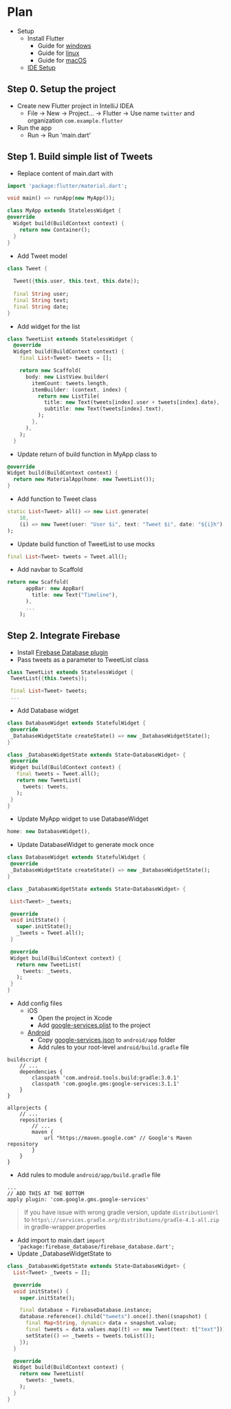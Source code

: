
# Plan

* Setup
  * Install Flutter 
    * Guide for [windows](https://flutter.io/setup-windows/)
    * Guide for [linux](https://flutter.io/setup-linux/)
    * Guide for [macOS](https://flutter.io/setup-macos/)
  * [IDE Setup](https://flutter.io/ide-setup/)
## Step 0. Setup the project
  * Create new Flutter project in IntelliJ IDEA
    * File -> New -> Project... -> Flutter -> Use name `twitter` and organization `com.example.flutter`
  * Run the app
    * Run -> Run 'main.dart' 
## Step 1. Build simple list of Tweets
* Replace content of main.dart with
```dart
import 'package:flutter/material.dart';

void main() => runApp(new MyApp());

class MyApp extends StatelessWidget {
@override
  Widget build(BuildContext context) {
    return new Container();
  }
}
```   
  
* Add Tweet model
  
```dart
class Tweet {
  
  Tweet({this.user, this.text, this.date});
  
  final String user;
  final String text;
  final String date;
}
```

* Add widget for the list
```dart
class TweetList extends StatelessWidget {
  @override
  Widget build(BuildContext context) {
    final List<Tweet> tweets = [];

    return new Scaffold(
      body: new ListView.builder(
        itemCount: tweets.length,
        itemBuilder: (context, index) {
          return new ListTile(
            title: new Text(tweets[index].user + tweets[index].date),
            subtitle: new Text(tweets[index].text),
          );
        },
      ),
    );
  }

```
* Update return of build function in MyApp class to 
```dart
@override
Widget build(BuildContext context) {
  return new MaterialApp(home: new TweetList());
}
```
* Add function to Tweet class
```dart
static List<Tweet> all() => new List.generate(
    10,
    (i) => new Tweet(user: "User $i", text: "Tweet $i", date: "${i}h"),
);
```
* Update build function of TweetList to use mocks
```dart
final List<Tweet> tweets = Tweet.all();
```
* Add navbar to Scaffold 
```dart
return new Scaffold(
      appBar: new AppBar(
        title: new Text("Timeline"),
      ),
      ...
    );
```

## Step 2. Integrate Firebase
 * Install [Firebase Database plugin](https://pub.dartlang.org/packages/firebase_database#-installing-tab-)
 * Pass tweets as a parameter to TweetList class
 ```dart
 class TweetList extends StatelessWidget {
  TweetList({this.tweets});

  final List<Tweet> tweets;
  ...
 ```
 * Add Database widget
 ```dart
class DatabaseWidget extends StatefulWidget {
  @override
  _DatabaseWidgetState createState() => new _DatabaseWidgetState();
}

class _DatabaseWidgetState extends State<DatabaseWidget> {
  @override
  Widget build(BuildContext context) {
    final tweets = Tweet.all();
    return new TweetList(
      tweets: tweets,
    );
  }
}
 ```
 * Update MyApp widget to use DatabaseWidget
 ```dart
home: new DatabaseWidget(),
 ```
 * Update DatabaseWidget to generate mock once
 ```dart
 class DatabaseWidget extends StatefulWidget {
  @override
  _DatabaseWidgetState createState() => new _DatabaseWidgetState();
}

class _DatabaseWidgetState extends State<DatabaseWidget> {

  List<Tweet> _tweets;

  @override
  void initState() {
    super.initState();
    _tweets = Tweet.all();
  }

  @override
  Widget build(BuildContext context) {
    return new TweetList(
      tweets: _tweets,
    );
  }
}
 ```
 * Add config files
    * iOS
      * Open the project in Xcode
      * Add [google-services.plist](https://drive.google.com/open?id=1KeobfyMf4G3lTir8pcIGvScnr59VBWKK) to the project
    * [Android](https://firebase.google.com/docs/android/setup#add_the_sdk)
      * Copy [google-services.json](https://drive.google.com/open?id=1QLNaPdNPgmpgT1yZ_gT1mV1OWHORs3ip) to `android/app` folder
      * Add rules to your root-level `android/build.gradle` file 
```
buildscript {
    // ...
    dependencies {
        classpath 'com.android.tools.build:gradle:3.0.1'
        classpath 'com.google.gms:google-services:3.1.1'
    }
}

allprojects {
    // ...
    repositories {
        // ...
        maven {
            url "https://maven.google.com" // Google's Maven repository
        }
    }
}
```
* Add rules to module `android/app/build.gradle` file
```
...
// ADD THIS AT THE BOTTOM
apply plugin: 'com.google.gms.google-services'
```
 > If you have issue with wrong gradle version, update `distributionUrl` to `https\://services.gradle.org/distributions/gradle-4.1-all.zip` in gradle-wrapper.properties
 
 * Add import to main.dart `import 'package:firebase_database/firebase_database.dart';`
 * Update _DatabaseWidgetState to 
```dart
class _DatabaseWidgetState extends State<DatabaseWidget> {
  List<Tweet> _tweets = [];

  @override
  void initState() {
    super.initState();

    final database = FirebaseDatabase.instance;
    database.reference().child("tweets").once().then((snapshot) {
      final Map<String, dynamic> data = snapshot.value;
      final tweets = data.values.map((t) => new Tweet(text: t["text"]));
      setState(() => _tweets = tweets.toList());
    });
  }

  @override
  Widget build(BuildContext context) {
    return new TweetList(
      tweets: _tweets,
    );
  }
}
```
